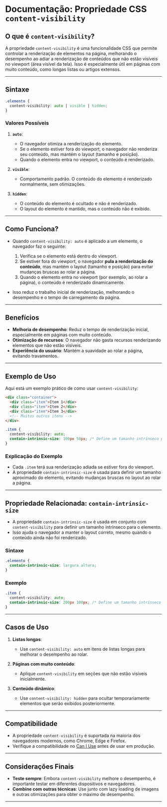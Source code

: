 
# **Documentação: Propriedade CSS `content-visibility`**

## **O que é `content-visibility`?**
A propriedade `content-visibility` é uma funcionalidade CSS que permite controlar a renderização de elementos na página, melhorando o desempenho ao adiar a renderização de conteúdos que não estão visíveis no viewport (área visível da tela). Isso é especialmente útil em páginas com muito conteúdo, como longas listas ou artigos extensos.

---

## **Sintaxe**
```css
.elemento {
  content-visibility: auto | visible | hidden;
}
```

### **Valores Possíveis**
1. **`auto`**:
   - O navegador otimiza a renderização do elemento.
   - Se o elemento estiver fora do viewport, o navegador não renderiza seu conteúdo, mas mantém o layout (tamanho e posição).
   - Quando o elemento entra no viewport, o conteúdo é renderizado.

2. **`visible`**:
   - Comportamento padrão. O conteúdo do elemento é renderizado normalmente, sem otimizações.

3. **`hidden`**:
   - O conteúdo do elemento é ocultado e não é renderizado.
   - O layout do elemento é mantido, mas o conteúdo não é exibido.

---

## **Como Funciona?**
- Quando `content-visibility: auto` é aplicado a um elemento, o navegador faz o seguinte:
  1. Verifica se o elemento está dentro do viewport.
  2. Se estiver fora do viewport, o navegador **pula a renderização do conteúdo**, mas mantém o layout (tamanho e posição) para evitar mudanças bruscas ao rolar a página.
  3. Quando o elemento entra no viewport (por exemplo, ao rolar a página), o conteúdo é renderizado dinamicamente.

- Isso reduz o trabalho inicial de renderização, melhorando o desempenho e o tempo de carregamento da página.

---

## **Benefícios**
- **Melhoria de desempenho**: Reduz o tempo de renderização inicial, especialmente em páginas com muito conteúdo.
- **Otimização de recursos**: O navegador não gasta recursos renderizando elementos que não estão visíveis.
- **Experiência do usuário**: Mantém a suavidade ao rolar a página, evitando travamentos.

---

## **Exemplo de Uso**
Aqui está um exemplo prático de como usar `content-visibility`:

```html
<div class="container">
  <div class="item">Item 1</div>
  <div class="item">Item 2</div>
  <div class="item">Item 3</div>
  <!-- Muitos outros itens -->
</div>
```

```css
.item {
  content-visibility: auto;
  contain-intrinsic-size: 100px 50px; /* Define um tamanho intrínseco para o layout */
}
```

### **Explicação do Exemplo**
- Cada `.item` terá sua renderização adiada se estiver fora do viewport.
- A propriedade `contain-intrinsic-size` é usada para definir um tamanho aproximado do elemento, evitando mudanças bruscas no layout ao rolar a página.

---

## **Propriedade Relacionada: `contain-intrinsic-size`**
- A propriedade `contain-intrinsic-size` é usada em conjunto com `content-visibility` para definir um tamanho intrínseco para o elemento.
- Isso ajuda o navegador a manter o layout correto, mesmo quando o conteúdo ainda não foi renderizado.

### **Sintaxe**
```css
.elemento {
  contain-intrinsic-size: largura altura;
}
```

### **Exemplo**
```css
.item {
  content-visibility: auto;
  contain-intrinsic-size: 200px 100px; /* Define um tamanho intrínseco de 200x100 pixels */
}
```

---

## **Casos de Uso**
1. **Listas longas**:
   - Use `content-visibility: auto` em itens de listas longas para melhorar o desempenho ao rolar.

2. **Páginas com muito conteúdo**:
   - Aplique `content-visibility` em seções que não estão visíveis inicialmente.

3. **Conteúdo dinâmico**:
   - Use `content-visibility: hidden` para ocultar temporariamente elementos que serão exibidos posteriormente.

---

## **Compatibilidade**
- A propriedade `content-visibility` é suportada na maioria dos navegadores modernos, como Chrome, Edge e Firefox.
- Verifique a compatibilidade no [Can I Use](https://caniuse.com/?search=content-visibility) antes de usar em produção.

---

## **Considerações Finais**
- **Teste sempre**: Embora `content-visibility` melhore o desempenho, é importante testar em diferentes dispositivos e navegadores.
- **Combine com outras técnicas**: Use junto com lazy loading de imagens e outras otimizações para obter o máximo de desempenho.

---

